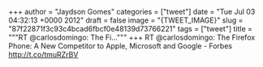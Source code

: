 
+++
author = "Jaydson Gomes"
categories = ["tweet"]
date = "Tue Jul 03 04:32:13 +0000 2012"
draft = false
image = "{TWEET_IMAGE}"
slug = "87f22871f3c93c4bcad6fbcf0e48139d73766221"
tags = ["tweet"]
title = """RT @carlosdomingo: The Fi..."""
+++
RT @carlosdomingo: The Firefox Phone: A New Competitor to Apple, Microsoft and Google - Forbes http://t.co/tmuRZrBV
